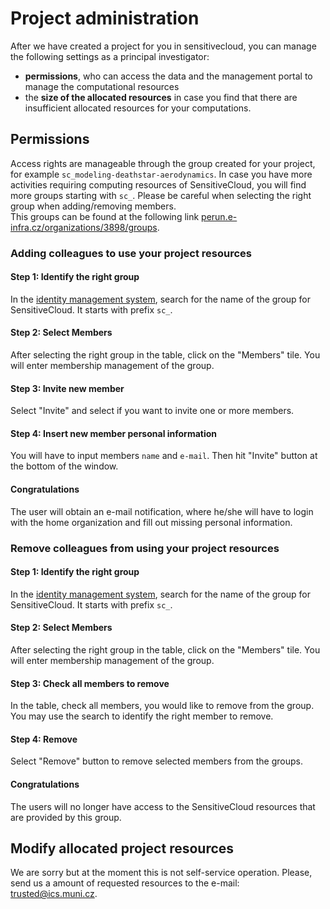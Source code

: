 # Project administration

After we have created a project for you in sensitivecloud, you can manage the following settings as a principal investigator:

- **permissions**, who can access the data and the management portal to manage the computational resources
- the **size of the allocated resources** in case you find that there are insufficient allocated resources for your computations.

## Permissions

Access rights are manageable through the group created for your project, for example `sc_modeling-deathstar-aerodynamics`. In case you have more activities requiring computing resources of SensitiveCloud, you will find more groups starting with `sc_`. Please be careful when selecting the right group when adding/removing members.    
This groups can be found at the following link [perun.e-infra.cz/organizations/3898/groups][vo-einfracz-groups].

### Adding colleagues to use your project resources

#### Step 1: Identify the right group
In the [identity management system][vo-einfracz-groups], search for the name of the group for SensitiveCloud. It starts with prefix `sc_`.

#### Step 2: Select Members
After selecting the right group in the table, click on the "Members" tile. You will enter membership management of the group.

#### Step 3: Invite new member
Select "Invite" and select if you want to invite one or more members.

#### Step 4: Insert new member personal information
You will have to input members `name` and `e-mail`. Then hit "Invite" button at the bottom of the window.

#### Congratulations
The user will obtain an e-mail notification, where he/she will have to login with the home organization and fill out missing personal information.

### Remove colleagues from using your project resources

#### Step 1: Identify the right group
In the [identity management system][vo-einfracz-groups], search for the name of the group for SensitiveCloud. It starts with prefix `sc_`.

#### Step 2: Select Members
After selecting the right group in the table, click on the "Members" tile. You will enter membership management of the group.

#### Step 3: Check all members to remove
In the table, check all members, you would like to remove from the group. You may use the search to identify the right member to remove.

#### Step 4: Remove
Select "Remove" button to remove selected members from the groups.

#### Congratulations
The users will no longer have access to the SensitiveCloud resources that are provided by this group.

## Modify allocated project resources

We are sorry but at the moment this is not self-service operation.
Please, send us a amount of requested resources to the e-mail: trusted@ics.muni.cz.

[vo-einfracz-groups]: https://perun.e-infra.cz/organizations/3898/groups
[1]: https://perunaai.atlassian.net/wiki/spaces/PERUN/pages/94732289/Add+member+to+group